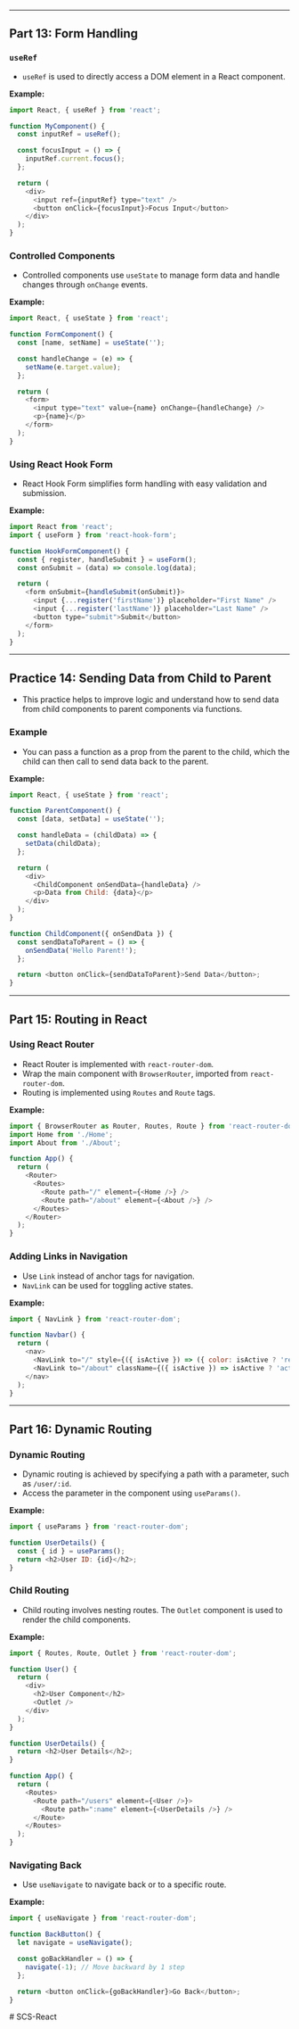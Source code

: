 
---

## Part 13: Form Handling

### `useRef`
- `useRef` is used to directly access a DOM element in a React component.

**Example:**

```javascript
import React, { useRef } from 'react';

function MyComponent() {
  const inputRef = useRef();

  const focusInput = () => {
    inputRef.current.focus();
  };

  return (
    <div>
      <input ref={inputRef} type="text" />
      <button onClick={focusInput}>Focus Input</button>
    </div>
  );
}
```

### Controlled Components
- Controlled components use `useState` to manage form data and handle changes through `onChange` events.

**Example:**

```javascript
import React, { useState } from 'react';

function FormComponent() {
  const [name, setName] = useState('');

  const handleChange = (e) => {
    setName(e.target.value);
  };

  return (
    <form>
      <input type="text" value={name} onChange={handleChange} />
      <p>{name}</p>
    </form>
  );
}
```

### Using React Hook Form
- React Hook Form simplifies form handling with easy validation and submission.

**Example:**

```javascript
import React from 'react';
import { useForm } from 'react-hook-form';

function HookFormComponent() {
  const { register, handleSubmit } = useForm();
  const onSubmit = (data) => console.log(data);

  return (
    <form onSubmit={handleSubmit(onSubmit)}>
      <input {...register('firstName')} placeholder="First Name" />
      <input {...register('lastName')} placeholder="Last Name" />
      <button type="submit">Submit</button>
    </form>
  );
}
```

---

## Practice 14: Sending Data from Child to Parent
- This practice helps to improve logic and understand how to send data from child components to parent components via functions.

### Example
- You can pass a function as a prop from the parent to the child, which the child can then call to send data back to the parent.

**Example:**

```javascript
import React, { useState } from 'react';

function ParentComponent() {
  const [data, setData] = useState('');

  const handleData = (childData) => {
    setData(childData);
  };

  return (
    <div>
      <ChildComponent onSendData={handleData} />
      <p>Data from Child: {data}</p>
    </div>
  );
}

function ChildComponent({ onSendData }) {
  const sendDataToParent = () => {
    onSendData('Hello Parent!');
  };

  return <button onClick={sendDataToParent}>Send Data</button>;
}
```

---

## Part 15: Routing in React

### Using React Router
- React Router is implemented with `react-router-dom`.
- Wrap the main component with `BrowserRouter`, imported from `react-router-dom`.
- Routing is implemented using `Routes` and `Route` tags.

**Example:**

```javascript
import { BrowserRouter as Router, Routes, Route } from 'react-router-dom';
import Home from './Home';
import About from './About';

function App() {
  return (
    <Router>
      <Routes>
        <Route path="/" element={<Home />} />
        <Route path="/about" element={<About />} />
      </Routes>
    </Router>
  );
}
```

### Adding Links in Navigation
- Use `Link` instead of anchor tags for navigation.
- `NavLink` can be used for toggling active states.

**Example:**

```javascript
import { NavLink } from 'react-router-dom';

function Navbar() {
  return (
    <nav>
      <NavLink to="/" style={({ isActive }) => ({ color: isActive ? 'red' : 'blue' })}>Home</NavLink>
      <NavLink to="/about" className={({ isActive }) => isActive ? 'active' : ''}>About</NavLink>
    </nav>
  );
}
```

---

## Part 16: Dynamic Routing

### Dynamic Routing
- Dynamic routing is achieved by specifying a path with a parameter, such as `/user/:id`.
- Access the parameter in the component using `useParams()`.

**Example:**

```javascript
import { useParams } from 'react-router-dom';

function UserDetails() {
  const { id } = useParams();
  return <h2>User ID: {id}</h2>;
}
```

### Child Routing
- Child routing involves nesting routes. The `Outlet` component is used to render the child components.

**Example:**

```javascript
import { Routes, Route, Outlet } from 'react-router-dom';

function User() {
  return (
    <div>
      <h2>User Component</h2>
      <Outlet />
    </div>
  );
}

function UserDetails() {
  return <h2>User Details</h2>;
}

function App() {
  return (
    <Routes>
      <Route path="/users" element={<User />}>
        <Route path=":name" element={<UserDetails />} />
      </Route>
    </Routes>
  );
}
```

### Navigating Back
- Use `useNavigate` to navigate back or to a specific route.

**Example:**

```javascript
import { useNavigate } from 'react-router-dom';

function BackButton() {
  let navigate = useNavigate();

  const goBackHandler = () => {
    navigate(-1); // Move backward by 1 step
  };

  return <button onClick={goBackHandler}>Go Back</button>;
}
```

#   S C S - R e a c t  
 